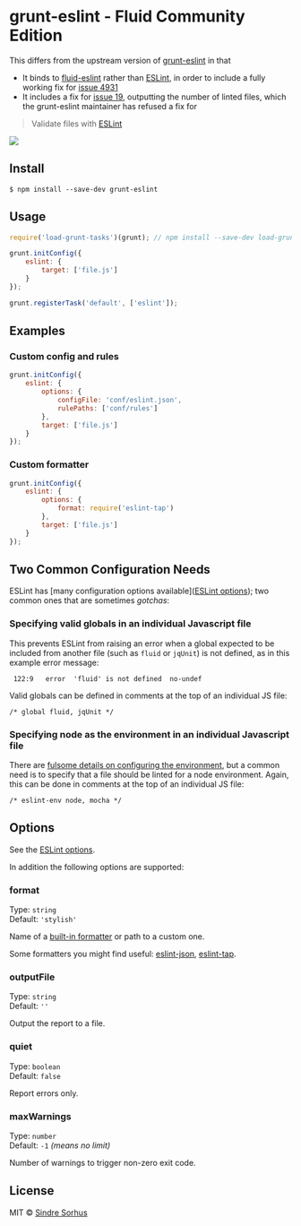 # grunt-eslint - Fluid Community Edition

This differs from the upstream version of [grunt-eslint](https://github.com/sindresorhus/grunt-eslint) in that

* It binds to [fluid-eslint](https://github.com/fluid-project/fluid-eslint) rather than [ESLint](https://github.com/eslint/eslint), in order to include a fully working fix for [issue 4931](https://github.com/eslint/eslint/issues/4931)
* It includes a fix for [issue 19](https://github.com/sindresorhus/grunt-eslint/issues/19), outputting the number of linted files, which the grunt-eslint maintainer has refused a fix for

> Validate files with [ESLint](http://eslint.org)

![](screenshot.png)


## Install

```
$ npm install --save-dev grunt-eslint
```


## Usage

```js
require('load-grunt-tasks')(grunt); // npm install --save-dev load-grunt-tasks

grunt.initConfig({
	eslint: {
		target: ['file.js']
	}
});

grunt.registerTask('default', ['eslint']);
```

## Examples

### Custom config and rules

```js
grunt.initConfig({
	eslint: {
		options: {
			configFile: 'conf/eslint.json',
			rulePaths: ['conf/rules']
		},
		target: ['file.js']
	}
});
```

### Custom formatter

```js
grunt.initConfig({
	eslint: {
		options: {
			format: require('eslint-tap')
		},
		target: ['file.js']
	}
});
```
## Two Common Configuration Needs

ESLint has [many configuration options available]([ESLint options](http://eslint.org/docs/developer-guide/nodejs-api#cliengine)); two common ones that are sometimes *gotchas*:

### Specifying valid globals in an individual Javascript file

This prevents ESLint from raising an error when a global expected to be included from another file (such as `fluid` or `jqUnit`) is not defined, as in this example error message:

```
 122:9   error  'fluid' is not defined  no-undef
```

Valid globals can be defined in comments at the top of an individual JS file:

```
/* global fluid, jqUnit */
```

### Specifying node as the environment in an individual Javascript file

There are [fulsome details on configuring the environment](http://eslint.org/docs/user-guide/configuring#specifying-environments), but a common need is to specify that a file should be linted for a node environment. Again, this can be done in comments at the top of an individual JS file:

```
/* eslint-env node, mocha */
```

## Options

See the [ESLint options](http://eslint.org/docs/developer-guide/nodejs-api#cliengine).

In addition the following options are supported:

### format

Type: `string`<br>
Default: `'stylish'`

Name of a [built-in formatter](https://github.com/nzakas/eslint/tree/master/lib/formatters) or path to a custom one.

Some formatters you might find useful: [eslint-json](https://github.com/sindresorhus/eslint-json), [eslint-tap](https://github.com/sindresorhus/eslint-tap).

### outputFile

Type: `string`<br>
Default: `''`

Output the report to a file.

### quiet

Type: `boolean`<br>
Default: `false`

Report errors only.

### maxWarnings

Type: `number`<br>
Default: `-1` *(means no limit)*

Number of warnings to trigger non-zero exit code.


## License

MIT © [Sindre Sorhus](https://sindresorhus.com)
